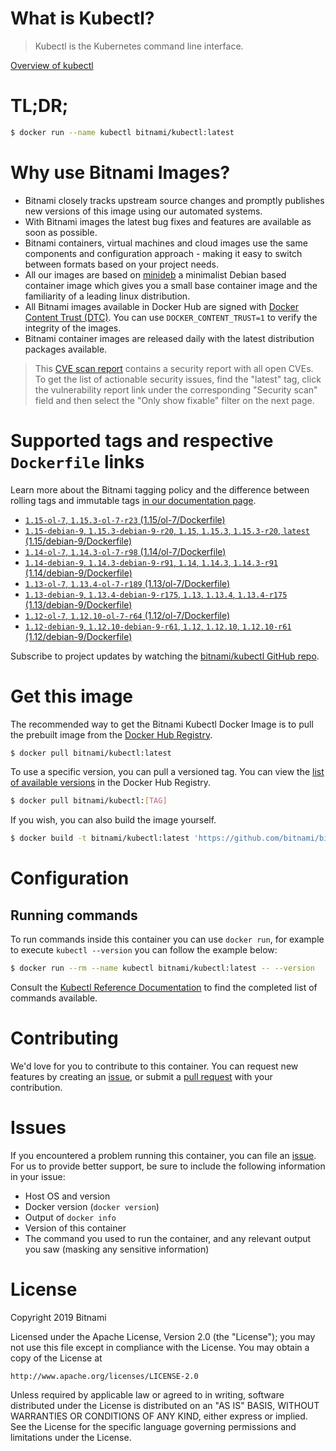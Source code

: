 
# What is Kubectl?

> Kubectl is the Kubernetes command line interface.

[Overview of kubectl](https://kubernetes.io/docs/reference/kubectl/overview/)

# TL;DR;

```bash
$ docker run --name kubectl bitnami/kubectl:latest
```

# Why use Bitnami Images?

* Bitnami closely tracks upstream source changes and promptly publishes new versions of this image using our automated systems.
* With Bitnami images the latest bug fixes and features are available as soon as possible.
* Bitnami containers, virtual machines and cloud images use the same components and configuration approach - making it easy to switch between formats based on your project needs.
* All our images are based on [minideb](https://github.com/bitnami/minideb) a minimalist Debian based container image which gives you a small base container image and the familiarity of a leading linux distribution.
* All Bitnami images available in Docker Hub are signed with [Docker Content Trust (DTC)](https://docs.docker.com/engine/security/trust/content_trust/). You can use `DOCKER_CONTENT_TRUST=1` to verify the integrity of the images.
* Bitnami container images are released daily with the latest distribution packages available.


> This [CVE scan report](https://quay.io/repository/bitnami/kubectl?tab=tags) contains a security report with all open CVEs. To get the list of actionable security issues, find the "latest" tag, click the vulnerability report link under the corresponding "Security scan" field and then select the "Only show fixable" filter on the next page.

# Supported tags and respective `Dockerfile` links

Learn more about the Bitnami tagging policy and the difference between rolling tags and immutable tags [in our documentation page](https://docs.bitnami.com/containers/how-to/understand-rolling-tags-containers/).


* [`1.15-ol-7`, `1.15.3-ol-7-r23` (1.15/ol-7/Dockerfile)](https://github.com/bitnami/bitnami-docker-kubectl/blob/1.15.3-ol-7-r23/1.15/ol-7/Dockerfile)
* [`1.15-debian-9`, `1.15.3-debian-9-r20`, `1.15`, `1.15.3`, `1.15.3-r20`, `latest` (1.15/debian-9/Dockerfile)](https://github.com/bitnami/bitnami-docker-kubectl/blob/1.15.3-debian-9-r20/1.15/debian-9/Dockerfile)
* [`1.14-ol-7`, `1.14.3-ol-7-r98` (1.14/ol-7/Dockerfile)](https://github.com/bitnami/bitnami-docker-kubectl/blob/1.14.3-ol-7-r98/1.14/ol-7/Dockerfile)
* [`1.14-debian-9`, `1.14.3-debian-9-r91`, `1.14`, `1.14.3`, `1.14.3-r91` (1.14/debian-9/Dockerfile)](https://github.com/bitnami/bitnami-docker-kubectl/blob/1.14.3-debian-9-r91/1.14/debian-9/Dockerfile)
* [`1.13-ol-7`, `1.13.4-ol-7-r189` (1.13/ol-7/Dockerfile)](https://github.com/bitnami/bitnami-docker-kubectl/blob/1.13.4-ol-7-r189/1.13/ol-7/Dockerfile)
* [`1.13-debian-9`, `1.13.4-debian-9-r175`, `1.13`, `1.13.4`, `1.13.4-r175` (1.13/debian-9/Dockerfile)](https://github.com/bitnami/bitnami-docker-kubectl/blob/1.13.4-debian-9-r175/1.13/debian-9/Dockerfile)
* [`1.12-ol-7`, `1.12.10-ol-7-r64` (1.12/ol-7/Dockerfile)](https://github.com/bitnami/bitnami-docker-kubectl/blob/1.12.10-ol-7-r64/1.12/ol-7/Dockerfile)
* [`1.12-debian-9`, `1.12.10-debian-9-r61`, `1.12`, `1.12.10`, `1.12.10-r61` (1.12/debian-9/Dockerfile)](https://github.com/bitnami/bitnami-docker-kubectl/blob/1.12.10-debian-9-r61/1.12/debian-9/Dockerfile)

Subscribe to project updates by watching the [bitnami/kubectl GitHub repo](https://github.com/bitnami/bitnami-docker-kubectl).

# Get this image

The recommended way to get the Bitnami Kubectl Docker Image is to pull the prebuilt image from the [Docker Hub Registry](https://hub.docker.com/r/bitnami/kubectl).

```bash
$ docker pull bitnami/kubectl:latest
```

To use a specific version, you can pull a versioned tag. You can view the [list of available versions](https://hub.docker.com/r/bitnami/kubectl/tags/) in the Docker Hub Registry.

```bash
$ docker pull bitnami/kubectl:[TAG]
```

If you wish, you can also build the image yourself.

```bash
$ docker build -t bitnami/kubectl:latest 'https://github.com/bitnami/bitnami-docker-kubectl.git#master:1.15/debian-9'
```

# Configuration

## Running commands

To run commands inside this container you can use `docker run`, for example to execute `kubectl --version` you can follow the example below:

```bash
$ docker run --rm --name kubectl bitnami/kubectl:latest -- --version
```

Consult the [Kubectl Reference Documentation](https://kubernetes.io/docs/reference/generated/kubectl/kubectl-commands) to find the completed list of commands available.

# Contributing

We'd love for you to contribute to this container. You can request new features by creating an [issue](https://github.com/bitnami/bitnami-docker-kubectl/issues), or submit a [pull request](https://github.com/bitnami/bitnami-docker-kubectl/pulls) with your contribution.

# Issues

If you encountered a problem running this container, you can file an [issue](https://github.com/bitnami/bitnami-docker-kubectl/issues). For us to provide better support, be sure to include the following information in your issue:

- Host OS and version
- Docker version (`docker version`)
- Output of `docker info`
- Version of this container
- The command you used to run the container, and any relevant output you saw (masking any sensitive information)

# License

Copyright 2019 Bitnami

Licensed under the Apache License, Version 2.0 (the "License");
you may not use this file except in compliance with the License.
You may obtain a copy of the License at

    http://www.apache.org/licenses/LICENSE-2.0

Unless required by applicable law or agreed to in writing, software
distributed under the License is distributed on an "AS IS" BASIS,
WITHOUT WARRANTIES OR CONDITIONS OF ANY KIND, either express or implied.
See the License for the specific language governing permissions and
limitations under the License.
